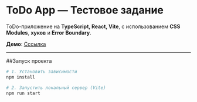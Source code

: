 # ToDo App — Тестовое задание

ToDo-приложение на **TypeScript, React, Vite**, с использованием **CSS Modules**, **хуков** и **Error Boundary**.

**Демо**: [Сссылка](https://todo-1sp0cthpk-marats-projects-1f19885d.vercel.app)

---

##Запуск проекта

```bash
# 1. Установить зависимости
npm install

# 2. Запустить локальный сервер (Vite)
npm run start

```
